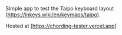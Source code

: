 Simple app to test the Taipo keyboard layout (https://inkeys.wiki/en/keymaps/taipo).

Hosted at [https://chording-tester.vercel.app]

